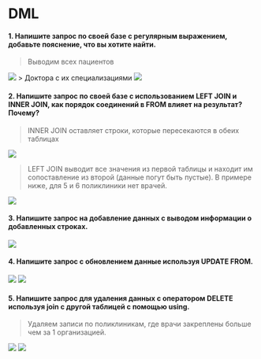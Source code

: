 # DML
#### 1. Напишите запрос по своей базе с регулярным выражением, добавьте пояснение, что вы хотите найти.
> Выводим всех пациентов
<image src="https://github.com/ArinichElena/DML/blob/main/select.png">
> Доктора с их специализациями
<image src="https://github.com/ArinichElena/DML/blob/main/select%20left.png">
  
#### 2. Напишите запрос по своей базе с использованием LEFT JOIN и INNER JOIN, как порядок соединений в FROM влияет на результат? Почему?
> INNER JOIN оставляет строки, которые пересекаются в обеих таблицах
<image src="https://github.com/ArinichElena/DML/blob/main/select%20left%202.png">
  
> LEFT JOIN выводит все значения из первой таблицы и находит им сопоставление из второй (данные погут быть пустые). В примере ниже, для 5 и 6 поликлиники нет врачей.
<image src="https://github.com/ArinichElena/DML/blob/main/select%20inner.png">
  
#### 3. Напишите запрос на добавление данных с выводом информации о добавленных строках.
<image src="https://github.com/ArinichElena/DML/blob/main/insert%20returning.png">
  
#### 4. Напишите запрос с обновлением данные используя UPDATE FROM.
<image src="https://github.com/ArinichElena/DML/blob/main/update%20from.png">
<image src="https://github.com/ArinichElena/DML/blob/main/update%20from%202.png">
  
#### 5. Напишите запрос для удаления данных с оператором DELETE используя join с другой таблицей с помощью using.
> Удаляем записи по поликлиникам, где врачи закреплены больше чем за 1 организацией.
<image src="https://github.com/ArinichElena/DML/blob/main/delete%20join.png">
<image src="https://github.com/ArinichElena/DML/blob/main/delete%20join%202.png">

